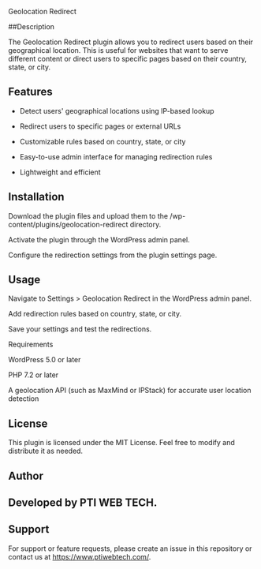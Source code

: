 Geolocation Redirect

##Description

The Geolocation Redirect plugin allows you to redirect users based on their geographical location. This is useful for websites that want to serve different content or direct users to specific pages based on their country, state, or city.

## Features

- Detect users' geographical locations using IP-based lookup

- Redirect users to specific pages or external URLs

- Customizable rules based on country, state, or city

- Easy-to-use admin interface for managing redirection rules

- Lightweight and efficient

## Installation

Download the plugin files and upload them to the /wp-content/plugins/geolocation-redirect directory.

Activate the plugin through the WordPress admin panel.

Configure the redirection settings from the plugin settings page.

## Usage

Navigate to Settings > Geolocation Redirect in the WordPress admin panel.

Add redirection rules based on country, state, or city.

Save your settings and test the redirections.

Requirements

WordPress 5.0 or later

PHP 7.2 or later

A geolocation API (such as MaxMind or IPStack) for accurate user location detection

## License

This plugin is licensed under the MIT License. Feel free to modify and distribute it as needed.

## Author

## Developed by PTI WEB TECH.

## Support

For support or feature requests, please create an issue in this repository or contact us at https://www.ptiwebtech.com/.

